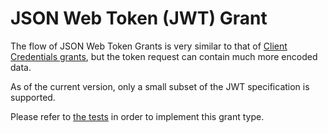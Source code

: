 # JSON Web Token (JWT) Grant

The flow of JSON Web Token Grants is very similar to that of
[Client Credentials grants](client-credentials-grant.md),
but the token request can contain much more encoded data.

As of the current version, only a small subset of the JWT specification is
supported.

Please refer to [the tests](../tests/EasyBib/Tests/OAuth2/Client/JsonWebTokenGrant/)
in order to implement this grant type.
